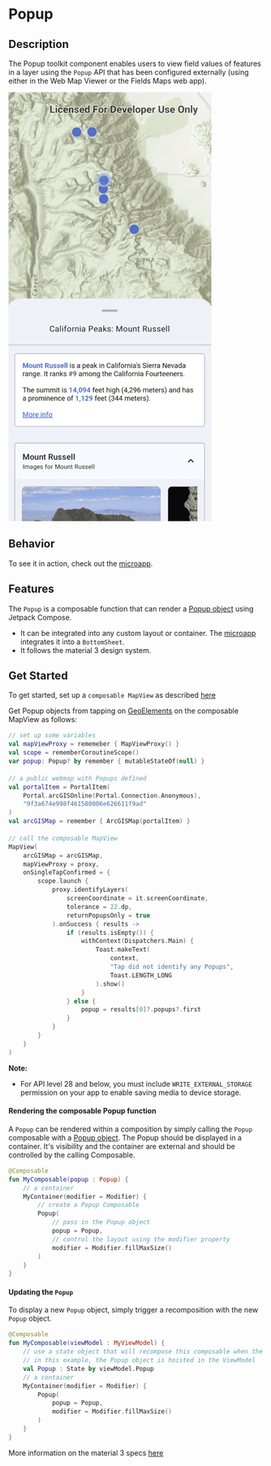 

# Popup

## Description

The Popup toolkit component enables users to view field values of features in a layer using the `Popup` API that has been configured externally (using either in the Web Map Viewer or the Fields Maps web app).

![Screenshot](screenshot.png)

## Behavior

To see it in action, check out the [microapp](../../microapps/PopupApp).

## Features

The `Popup` is a composable function that can render a [Popup object](https://developers.arcgis.com/kotlin/api-reference/arcgis-maps-kotlin/com.arcgismaps.mapping.popup/-popup/index.html) using Jetpack Compose.
- It can be integrated into any custom layout or container. The [microapp](../../microapps/PopupApp) integrates it into a `BottomSheet`.
- It follows the material 3 design system.

## Get Started

To get started, set up a `composable MapView` as described [here](../geoview-compose/README.md)

Get Popup objects from tapping on [GeoElements](https://developers.arcgis.com/kotlin/api-reference/arcgis-maps-kotlin/com.arcgismaps.mapping/-geo-element/index.html) on the composable MapView as follows:

```kotlin
// set up some variables
val mapViewProxy = rememeber { MapViewProxy() }
val scope = rememberCoroutineScope()
var popup: Popup? by remember { mutableStateOf(null) }

// a public webmap with Popups defined
val portalItem = PortalItem(
    Portal.arcGISOnline(Portal.Connection.Anonymous),
    "9f3a674e998f461580006e626611f9ad"
)
val arcGISMap = remember { ArcGISMap(portalItem) }

// call the composable MapView
MapView(
    arcGISMap = arcGISMap,
    mapViewProxy = proxy,
    onSingleTapConfirmed = {
        scope.launch {
            proxy.identifyLayers(
                screenCoordinate = it.screenCoordinate,
                tolerance = 22.dp,
                returnPopupsOnly = true
            ).onSuccess { results ->
                if (results.isEmpty()) {
                    withContext(Dispatchers.Main) {
                        Toast.makeText(
                            context,
                            "Tap did not identify any Popups",
                            Toast.LENGTH_LONG
                        ).show()
                    }
                } else {
                    popup = results[0]?.popups?.first
                }
            }
        }
    }
)
```

**Note:** 
- For API level 28 and below, you must include `WRITE_EXTERNAL_STORAGE` permission on your app to enable saving media to device storage.

#### Rendering the composable Popup function

A `Popup` can be rendered within a composition by simply calling the `Popup` composable with a [Popup object](https://developers.arcgis.com/kotlin/api-reference/arcgis-maps-kotlin/com.arcgismaps.mapping.popup/-popup/index.html). The Popup should be displayed in a container. It's visibility and the container are external and should be controlled by the calling Composable.

```kotlin  
@Composable  
fun MyComposable(popup : Popup) {  
    // a container  
    MyContainer(modifier = Modifier) {
    	// create a Popup Composable
        Popup(  
	        // pass in the Popup object  
	        popup = Popup,  
	        // control the layout using the modifier property  
	        modifier = Modifier.fillMaxSize()  
	    )  
    }  
} 
```  

#### Updating the `Popup`

To display a new `Popup` object, simply trigger a recomposition with the new `Popup` object.

```kotlin  
@Composable  
fun MyComposable(viewModel : MyViewModel) {  
    // use a state object that will recompose this composable when the Popup changes
    // in this example, the Popup object is hoisted in the ViewModel
    val Popup : State by viewModel.Popup  
    // a container  
    MyContainer(modifier = Modifier) {
        Popup(    
	        popup = Popup,  
	        modifier = Modifier.fillMaxSize()  
	    )  
    }  
}
```  

More information on the material 3 specs [here](https://m3.material.io/components/text-fields/specs#e4964192-72ad-414f-85b4-4b4357abb83c)
